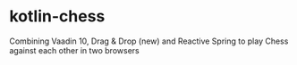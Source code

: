 # kotlin-chess
Combining Vaadin 10, Drag &amp; Drop (new) and Reactive Spring to play Chess against each other in two browsers
